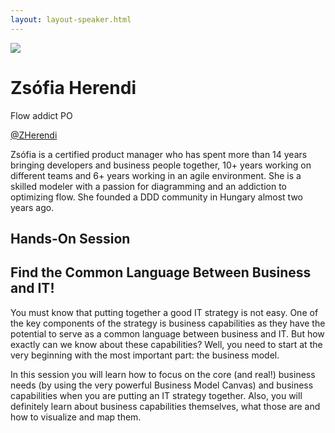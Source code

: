 ```yaml
---
layout: layout-speaker.html
---
```

<div class="container section featured-speaker">
  <div class="row">
    <div class="col-xs-12 col-sm-2 img-container">
      <img class="speaker-page-img" src="../img/speakers/Zsófia-Herendi-ON.png">
    </div>
    <div class="col-xs-12 col-sm-10 copy-container">
        <h1 class="speaker-header">Zsófia Herendi</h1>
        <span class="speaker-subtitle">Flow addict PO</span>
        <p><a class="speaker-handle" href="https://twitter.com/ZHerendi" target="_blank">@ZHerendi</a></p>
        <p>Zsófia is a certified product manager who has spent more than 14 years bringing developers and business people together, 10+ years working on different teams and 6+ years working in an agile environment. She is a skilled modeler with a passion for diagramming and an addiction to optimizing flow. She founded a DDD community in Hungary almost two years ago.</p>
        <h2>Hands-On Session</h2>
        <h2 class="gold">Find the Common Language Between Business and IT!</h2>
        <p>You must know that putting together a good IT strategy is not easy. One of the key components of the strategy is business capabilities as they have the potential to serve as a common language between business and IT. But how exactly can we know about these capabilities? Well, you need to start at the very beginning with the most important part: the business model.
        <p>In this session you will learn how to focus on the core (and real!) business needs (by using the very powerful Business Model Canvas) and business capabilities when you are putting an IT strategy together. Also, you will definitely learn about business capabilities themselves, what those are and how to visualize and map them.</p>
    </div>
  </div>
</div>